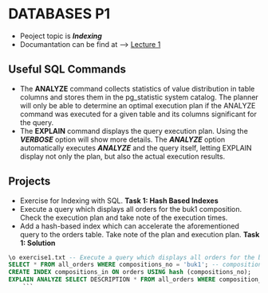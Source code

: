 # DATABASES P1
- Peoject topic is **_Indexing_** 
- Documantation can be find at --> [Lecture 1](https://github.com/Kyleann/AGH_Databeses_2/files/11012274/01-recap-sql-postgres-latest.pdf)

## Useful SQL Commands 
  - The **ANALYZE** command collects statistics of value distribution in table columns and stores them in the pg_statistic system catalog. The planner will only be able to determine an optimal execution plan if the ANALYZE command was executed for a given table and its columns significant for the query.
  - The **EXPLAIN** command displays the query execution plan. Using the **_VERBOSE_** option will show more details. The **_ANALYZE_** option automatically executes **_ANALYZE_** and the query itself, letting EXPLAIN display not only the plan, but also the actual execution results.
  
## Projects 
- Exercise for Indexing with SQL. 
**Task 1: Hash Based Indexes** 
- Execute a query which displays all orders for the buk1 composition. Check the execution plan and take note of the execution times.
- Add a hash-based index which can accelerate the aforementioned query to the orders table. Take note of the plan and execution plan.
**Task 1: Solution** 
```SQL
\o exercise1.txt -- Execute a query which displays all orders for the buk1 composition. Check the execution plan and take note of the execution times.
SELECT * FROM all_orders WHERE compositions_no = 'buk1'; -- compositions_no also refers composition_id
CREATE INDEX compositions_in ON orders USING hash (compositions_no);
EXPLAIN ANALYZE SELECT DESCRIPTION * FROM all_orders WHERE composition_no = 'buk1';
	``` 
